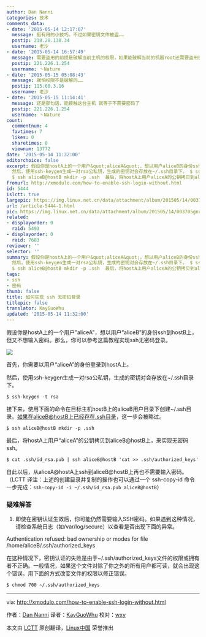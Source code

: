 ```yaml
---
author: Dan Nanni
categories: 技术
comments_data:
- date: '2015-05-14 12:17:07'
  message: 挺有用的小技巧。不过如果密钥文件被盗……
  postip: 218.28.138.34
  username: 老沙
- date: '2015-05-14 16:57:49'
  message: 需要盗用的前提是破解当前主机的权限，如果能破解当前的机器root还需要盗用密钥来破解密码？
  postip: 221.226.1.254
  username: 丶Nature
- date: '2015-05-15 05:08:43'
  message: 就怕权限不是破解的……
  postip: 115.60.3.16
  username: 老沙
- date: '2015-05-15 11:14:41'
  message: 还是那句话，能接触这台主机 就等于不需要密码了
  postip: 221.226.1.254
  username: 丶Nature
count:
  commentnum: 4
  favtimes: 7
  likes: 0
  sharetimes: 0
  viewnum: 13772
date: '2015-05-14 11:32:00'
editorchoice: false
excerpt: 假设你是hostA上的一个用户&quot;aliceA&quot;，想以用户aliceB的身份ssh到hostB上，但又不想输入密码。那么，你可以参考这篇教程实现ssh无密码登录。  首先，你需要以用户aliceA的身份登录到hostA上。
  然后，使用ssh-keygen生成一对rsa公私钥，生成的密钥对会存放在~/.ssh目录下。 $ ssh-keygen -t rsa  接下来，使用下面的命令在目标主机hostB上的aliceB用户目录下创建~/.ssh目录。如果在aliceB@hostB上已经存在.ssh目录，这一步会被略过。
  $ ssh aliceB@hostB mkdir -p .ssh  最后，将hostA上用户aliceA的公钥拷贝到aliceB@hostB上，来实现无密码
fromurl: http://xmodulo.com/how-to-enable-ssh-login-without.html
id: 5444
islctt: true
largepic: https://img.linux.net.cn/data/attachment/album/201505/14/003705gnrn1j2laldacr9i.png
url: /article-5444-1.html
pic: https://img.linux.net.cn/data/attachment/album/201505/14/003705gnrn1j2laldacr9i.png.thumb.jpg
related:
- displayorder: 0
  raid: 5493
- displayorder: 0
  raid: 7683
reviewer: ''
selector: ''
summary: 假设你是hostA上的一个用户&quot;aliceA&quot;，想以用户aliceB的身份ssh到hostB上，但又不想输入密码。那么，你可以参考这篇教程实现ssh无密码登录。  首先，你需要以用户aliceA的身份登录到hostA上。
  然后，使用ssh-keygen生成一对rsa公私钥，生成的密钥对会存放在~/.ssh目录下。 $ ssh-keygen -t rsa  接下来，使用下面的命令在目标主机hostB上的aliceB用户目录下创建~/.ssh目录。如果在aliceB@hostB上已经存在.ssh目录，这一步会被略过。
  $ ssh aliceB@hostB mkdir -p .ssh  最后，将hostA上用户aliceA的公钥拷贝到aliceB@hostB上，来实现无密码
tags:
- ssh
- 密码
thumb: false
title: 如何实现 ssh 无密码登录
titlepic: false
translator: KayGuoWhu
updated: '2015-05-14 11:32:00'
---
```


假设你是hostA上的一个用户"aliceA"，想以用户“aliceB”的身份ssh到hostB上，但又不想输入密码。那么，你可以参考这篇教程实现ssh无密码登录。


![](/data/attachment/album/201505/14/003705gnrn1j2laldacr9i.png)


首先，你需要以用户“aliceA”的身份登录到hostA上。


然后，使用ssh-keygen生成一对rsa公私钥，生成的密钥对会存放在~/.ssh目录下。



```
$ ssh-keygen -t rsa

```

接下来，使用下面的命令在目标主机hostB上的aliceB用户目录下创建~/.ssh目录。如果在aliceB@hostB上已经存在.ssh目录，这一步会被略过。



```
$ ssh aliceB@hostB mkdir -p .ssh

```

最后，将hostA上用户“aliceA”的公钥拷贝到aliceB@hostB上，来实现无密码ssh。



```
$ cat .ssh/id_rsa.pub | ssh aliceB@hostB 'cat >> .ssh/authorized_keys'

```

自此以后，从aliceA@hostA上ssh到aliceB@hostB上再也不需要输入密码。（LCTT 译注：上述的创建目录并复制的操作也可以通过一个 ssh-copy-id 命令一步完成：`ssh-copy-id -i ~/.ssh/id_rsa.pub aliceB@hostB`）


### 疑难解答


1. 即使在密钥认证生效后，你可能仍然需要输入SSH密码。如果遇到这种情况，请检查系统日志（如/var/log/secure）以查看是否出现下面的异常。


Authentication refused: bad ownership or modes for file /home/aliceB/.ssh/authorized\_keys


在这种情况下，密钥认证的失败是由于~/.ssh/authorized\_keys文件的权限或拥有者不正确。一般情况，如果这个文件对除了你之外的所有用户都可读，就会出现这个错误。用下面的方式改变文件的权限以修正错误。



```
$ chmod 700 ~/.ssh/authorized_keys 

```



---


via: <http://xmodulo.com/how-to-enable-ssh-login-without.html>


作者：[Dan Nanni](http://xmodulo.com/author/nanni) 译者：[KayGuoWhu](https://github.com/KayGuoWhu) 校对：[wxy](https://github.com/wxy)


本文由 [LCTT](https://github.com/LCTT/TranslateProject) 原创翻译，[Linux中国](http://linux.cn/) 荣誉推出